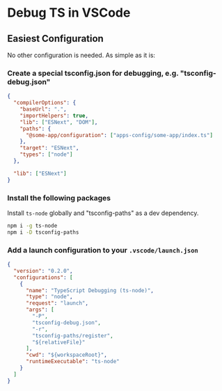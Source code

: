 # Debug TS in VSCode

## Easiest Configuration

No other configuration is needed. As simple as it is:

### Create a special tsconfig.json for debugging, e.g. "tsconfig-debug.json"

```json
{
  "compilerOptions": {
    "baseUrl": ".",
    "importHelpers": true,
    "lib": ["ESNext", "DOM"],
    "paths": {
      "@some-app/configuration": ["apps-config/some-app/index.ts"]
    },
    "target": "ESNext",
    "types": ["node"]
  },

  "lib": ["ESNext"]
}
```

### Install the following packages

Install `ts-node` globally and "tsconfig-paths" as a dev dependency.

```bash
npm i -g ts-node
npm i -D tsconfig-paths
```

### Add a launch configuration to your `.vscode/launch.json`

```json
{
  "version": "0.2.0",
  "configurations": [
    {
      "name": "TypeScript Debugging (ts-node)",
      "type": "node",
      "request": "launch",
      "args": [
        "-P",
        "tsconfig-debug.json",
        "-r",
        "tsconfig-paths/register",
        "${relativeFile}"
      ],
      "cwd": "${workspaceRoot}",
      "runtimeExecutable": "ts-node"
    }
  ]
}
```
